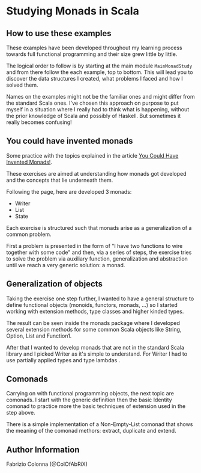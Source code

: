 # Studying Monads in Scala

## How to use these examples

These examples have been developed throughout my learning process towards full
functional programming and their size grew little by little.

The logical order to follow is by starting at the main module `MainMonadStudy`
and from there follow the each example, top to bottom. This will lead you to
discover the data structures I created, what problems I faced and how I solved
them.

Names on the examples might not be the familiar ones and might differ from the
standard Scala ones. I've chosen this approach on purpose to put myself in a
situation where I really had to think what is happening, without the prior
knowledge of Scala and possibly of Haskell. But sometimes it really becomes
confusing!

## You could have invented monads

Some practice with the topics explained in the article
[You Could Have Invented Monads!](1).

These exercises are aimed at understanding how monads got developed and the
concepts that lie underneath them.
  
Following the page, here are developed 3 monads:

* Writer
* List
* State 

Each exercise is structured such that monads arise as a generalization of a
common problem.

First a problem is presented in the form of "I have two functions to wire
together with some code" and then, via a series of steps, the exercise tries to
solve the problem via auxiliary function, generalization and abstraction until
we reach a very generic solution: a monad. 

[1]: http://blog.sigfpe.com/2006/08/you-could-have-invented-monads-and.html

## Generalization of objects

Taking the exercise one step further, I wanted to have a general structure to
define functional objects (monoids, functors, monads, ...) so I started working
with extension methods, type classes and higher kinded types.

The result can be seen inside the monads package where I developed several
extension methods for some common Scala objects like String, Option, List and
Function1.

After that I wanted to develop monads that are not in the standard Scala library
and I picked Writer as it's simple to understand. For Writer I had to use
partially applied types and type lambdas .

## Comonads

Carrying on with functional programming objects, the next topic are comonads. I
start with the generic definition then the basic Identity comonad to practice 
more the basic techniques of extension used in the step above.

There is a simple implementation of a Non-Empty-List comonad that shows the
meaning of the comonad methors: extract, duplicate and extend.

## Author Information

Fabrizio Colonna (@ColOfAbRiX)
